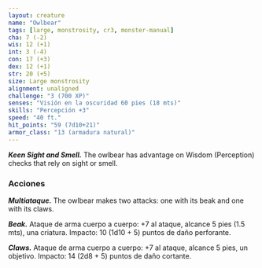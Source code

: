 ```yaml
---
layout: creature
name: "Owlbear"
tags: [large, monstrosity, cr3, monster-manual]
cha: 7 (-2)
wis: 12 (+1)
int: 3 (-4)
con: 17 (+3)
dex: 12 (+1)
str: 20 (+5)
size: Large monstrosity
alignment: unaligned
challenge: "3 (700 XP)"
senses: "Visión en la oscuridad 60 pies (18 mts)"
skills: "Percepción +3"
speed: "40 ft."
hit_points: "59 (7d10+21)"
armor_class: "13 (armadura natural)"
---
```


***Keen Sight and Smell.*** The owlbear has advantage on Wisdom (Perception) checks that rely on sight or smell.

### Acciones

***Multiataque.*** The owlbear makes two attacks: one with its beak and one with its claws.

***Beak.*** Ataque de arma cuerpo a cuerpo: +7 al ataque, alcance 5 pies (1.5 mts), una criatura. Impacto: 10 (1d10 + 5) puntos de daño perforante.

***Claws.*** Ataque de arma cuerpo a cuerpo: +7 al ataque, alcance 5 pies, un objetivo. Impacto: 14 (2d8 + 5) puntos de daño cortante.